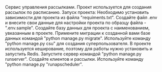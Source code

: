 Сервис управления рассылками.
Проект используется для создания рассылок по расписанию.
Запуск проекта:
    Необходимо установить зависимости для проекта из файла "requiments.txt".
    Создайте файл .env и внесите свои данные для настройки проекта по образцу файла - ".env.sample".
    Создайте базу данных для проекта с наименованием, увказанным в проекте.
    Примените миграции к созданной вами базе данных командой "python manage.py migrate".
    Используйте команду "python manage.py csu" для создания суперпользователя.
    В проекте используется кеширование, поэтому для работы нужно установить и запустить Redis.
    Запустите сервер командой "python manage.py runserver".
    Создайте клиентов и рассылки.
    Используйте команду "python manage.py "runapscheduler".
